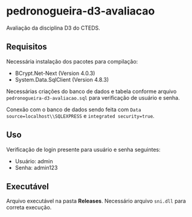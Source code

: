# pedronogueira-d3-avaliacao
 Avaliação da disciplina D3 do CTEDS.

## Requisitos
 Necessária instalação dos pacotes para compilação:
- BCrypt.Net-Next (Version 4.0.3)
- System.Data.SqlClient (Version 4.8.3)

 Necessárias criações do banco de dados e tabela conforme arquivo `pedronogueira-d3-avaliacao.sql` para verificação de usuário e senha.
 
 Conexão com o banco de dados sendo feita com `Data source=localhost\\SQLEXPRESS` e `integrated security=true`.

## Uso
 Verificação de login presente para usuário e senha seguintes:

- Usuário: admin
- Senha: admin123

## Executável
 Arquivo executável na pasta **Releases**. Necessário arquivo `sni.dll` para correta execução.
